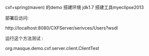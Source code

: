 cxf+spring(maven) 的demo   搭建环境 jdk1.7 搭建工具myeclipse2013

部署后访问:

http://localhost:8080/CXFServer/serivces/Users?wsdl

运行这个方法测试 :

org.masque.demo.cxf.server.client.ClientTest 